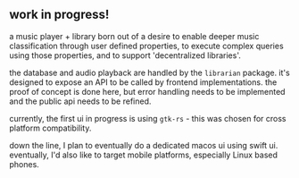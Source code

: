 ## **work in progress!**

a music player + library born out of a desire to enable deeper music classification through user defined properties, to execute complex queries using those properties, and to support 'decentralized libraries'.

the database and audio playback are handled by the `librarian` package. it's designed to expose an API to be called by frontend implementations. the proof of concept is done here, but error handling needs to be implemented and the public api needs to be refined.

currently, the first ui in progress is using `gtk-rs` - this was chosen for cross platform compatibility.

down the line, I plan to eventually do a dedicated macos ui using swift ui. eventually, I'd also like to target mobile platforms, especially Linux based phones.
